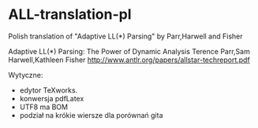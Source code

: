 ﻿# ALL-translation-pl
Polish translation of "Adaptive LL(*) Parsing" by Parr,Harwell and Fisher

Adaptive LL(*) Parsing: The Power of Dynamic Analysis
Terence Parr,Sam Harwell,Kathleen Fisher
http://www.antlr.org/papers/allstar-techreport.pdf

Wytyczne:
- edytor TeXworks.
- konwersja pdfLatex
- UTF8 ma BOM
- podział na krókie wiersze dla porównań gita